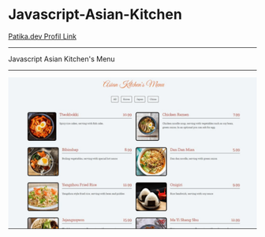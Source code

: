 # Javascript-Asian-Kitchen

<a href="https://app.patika.dev/sadistmagician">Patika.dev Profil Link</a>

---

Javascript Asian Kitchen's Menu

---

![websiteGif](/websiteSlayt%20.gif)
